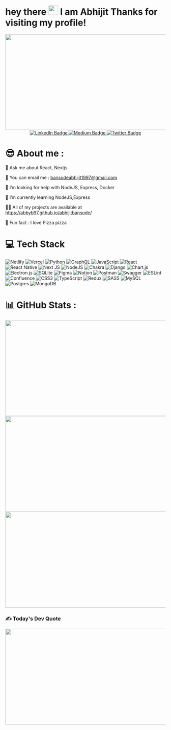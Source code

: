 <h1>
  hey there
  <img src="https://media.giphy.com/media/hvRJCLFzcasrR4ia7z/giphy.gif" width="30px" height="30px"/>
  I am Abhijit Thanks for visiting my profile!
</h1>

</div>
<div id="header" align="center">
  <div id="header" align="center">

  <img src="https://komarev.com/ghpvc/?username=AbbyB97&style=flat-square&color=blue" alt=""/>
  </div>
  <img src="https://media.giphy.com/media/dWesBcTLavkZuG35MI/giphy.gif" width="600" height="300"/>
  <div id="badges">
  <a href="https://www.linkedin.com/in/abhijit-b97/" target="_blank">
    <img src="https://img.shields.io/badge/LinkedIn-%230077B5.svg?logo=linkedin&logoColor=white" alt="LinkedIn Badge"/>
  </a>
  <a href="https://medium.com/@abhijitbansode" target="_blank">
    <img src="https://img.shields.io/badge/Medium-12100E?logo=medium&logoColor=white" alt="Medium Badge"/>
  </a>
  <a href="https://twitter.com/b_abby97" target="_blank">
    <img src="https://img.shields.io/badge/Twitter-%231DA1F2.svg?logo=Twitter&logoColor=white" alt="Twitter Badge"/>
  </a>
</div>
  
</div>

# 😎 About me : 

💬  Ask me about React, Nextjs

📩 You can email me : bansodeabhijit1997@gmail.com

🤝 I’m looking for help with NodeJS, Express, Docker

🌱 I’m currently learning NodeJS,Express

👨‍💻 All of my projects are available at https://abbyb97.github.io/abhijitbansode/

🍕 Fun fact : I love Pizza pizza

# 💻 Tech Stack
![Netlify](https://img.shields.io/badge/netlify-%23000000.svg?style=for-the-badge&logo=netlify&logoColor=#00C7B7) ![Vercel](https://img.shields.io/badge/vercel-%23000000.svg?style=for-the-badge&logo=vercel&logoColor=white) ![Python](https://img.shields.io/badge/python-3670A0?style=for-the-badge&logo=python&logoColor=ffdd54) ![GraphQL](https://img.shields.io/badge/-GraphQL-E10098?style=for-the-badge&logo=graphql&logoColor=white) ![JavaScript](https://img.shields.io/badge/javascript-%23323330.svg?style=for-the-badge&logo=javascript&logoColor=%23F7DF1E) ![React](https://img.shields.io/badge/react-%2320232a.svg?style=for-the-badge&logo=react&logoColor=%2361DAFB) ![React Native](https://img.shields.io/badge/react_native-%2320232a.svg?style=for-the-badge&logo=react&logoColor=%2361DAFB) ![Next JS](https://img.shields.io/badge/Next-black?style=for-the-badge&logo=next.js&logoColor=white) ![NodeJS](https://img.shields.io/badge/node.js-6DA55F?style=for-the-badge&logo=node.js&logoColor=white) ![Chakra](https://img.shields.io/badge/chakra-%234ED1C5.svg?style=for-the-badge&logo=chakraui&logoColor=white) ![Django](https://img.shields.io/badge/django-%23092E20.svg?style=for-the-badge&logo=django&logoColor=white) ![Chart.js](https://img.shields.io/badge/chart.js-F5788D.svg?style=for-the-badge&logo=chart.js&logoColor=white) ![Electron.js](https://img.shields.io/badge/Electron-191970?style=for-the-badge&logo=Electron&logoColor=white) ![SQLite](https://img.shields.io/badge/sqlite-%2307405e.svg?style=for-the-badge&logo=sqlite&logoColor=white) 	![Figma](https://img.shields.io/badge/figma-%23F24E1E.svg?style=for-the-badge&logo=figma&logoColor=white) ![Notion](https://img.shields.io/badge/Notion-%23000000.svg?style=for-the-badge&logo=notion&logoColor=white) ![Postman](https://img.shields.io/badge/Postman-FF6C37?style=for-the-badge&logo=postman&logoColor=white) ![Swagger](https://img.shields.io/badge/-Swagger-%23Clojure?style=for-the-badge&logo=swagger&logoColor=white) ![ESLint](https://img.shields.io/badge/ESLint-4B3263?style=for-the-badge&logo=eslint&logoColor=white) ![Confluence](https://img.shields.io/badge/confluence-%23172BF4.svg?style=for-the-badge&logo=confluence&logoColor=white) ![CSS3](https://img.shields.io/badge/css3-%231572B6.svg?style=for-the-badge&logo=css3&logoColor=white) ![TypeScript](https://img.shields.io/badge/typescript-%23007ACC.svg?style=for-the-badge&logo=typescript&logoColor=white) ![Redux](https://img.shields.io/badge/redux-%23593d88.svg?style=for-the-badge&logo=redux&logoColor=white) ![SASS](https://img.shields.io/badge/SASS-hotpink.svg?style=for-the-badge&logo=SASS&logoColor=white) ![MySQL](https://img.shields.io/badge/mysql-%2300f.svg?style=for-the-badge&logo=mysql&logoColor=white) ![Postgres](https://img.shields.io/badge/postgres-%23316192.svg?style=for-the-badge&logo=postgresql&logoColor=white) ![MongoDB](https://img.shields.io/badge/MongoDB-%234ea94b.svg?style=for-the-badge&logo=mongodb&logoColor=white)

# 📊 GitHub Stats :
<div id="header" align="center">
  <img src="https://github-readme-stats.vercel.app/api?username=AbbyB97&theme=monokai&hide_border=true&include_all_commits=true&count_private=true" width="600" height="300"/>
    <img src="https://github-readme-streak-stats.herokuapp.com/?user=AbbyB97&theme=monokai&hide_border=true" width="600" height="300"/>
    <img src="https://github-readme-stats.vercel.app/api/top-langs/?username=AbbyB97&theme=monokai&hide_border=true&include_all_commits=true&count_private=true&layout=compact" width="600" height="300"/>
</div>
  
### ✍️ Today's Dev Quote
<div id="header" align="center">
  <img src="https://quotes-github-readme.vercel.app/api?type=horizontal&theme=radical" width="600" height="300"/>
</div>
